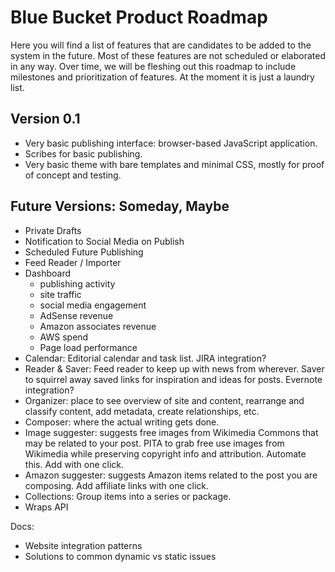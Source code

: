 # Blue Bucket Product Roadmap

Here you will find a list of features that are candidates to be added to the
system in the future. Most of these features are not scheduled or elaborated in
any way. Over time, we will be fleshing out this roadmap to include milestones
and prioritization of features. At the moment it is just a laundry list.

## Version 0.1

* Very basic publishing interface: browser-based JavaScript application.
* Scribes for basic publishing.
* Very basic theme with bare templates and minimal CSS, mostly for proof of
  concept and testing.

## Future Versions: Someday, Maybe

- Private Drafts
- Notification to Social Media on Publish
- Scheduled Future Publishing
- Feed Reader / Importer
- Dashboard
    - publishing activity
    - site traffic
    - social media engagement
    - AdSense revenue
    - Amazon associates revenue
    - AWS spend
    - Page load performance
- Calendar: Editorial calendar and task list. JIRA integration?
- Reader & Saver: Feed reader to keep up with news from wherever. Saver to squirrel away saved links for inspiration and ideas for posts. Evernote integration?
- Organizer: place to see overview of site and content, rearrange and classify content, add metadata, create relationships, etc.
- Composer: where the actual writing gets done.
- Image suggester: suggests free images from Wikimedia Commons that may be related to your post. PITA to grab free use images from Wikimedia while preserving copyright info and attribution. Automate this. Add with one click.
- Amazon suggester: suggests Amazon items related to the post you are composing. Add affiliate links with one click.
- Collections: Group items into a series or package.
- Wraps API

Docs:

- Website integration patterns
- Solutions to common dynamic vs static issues

